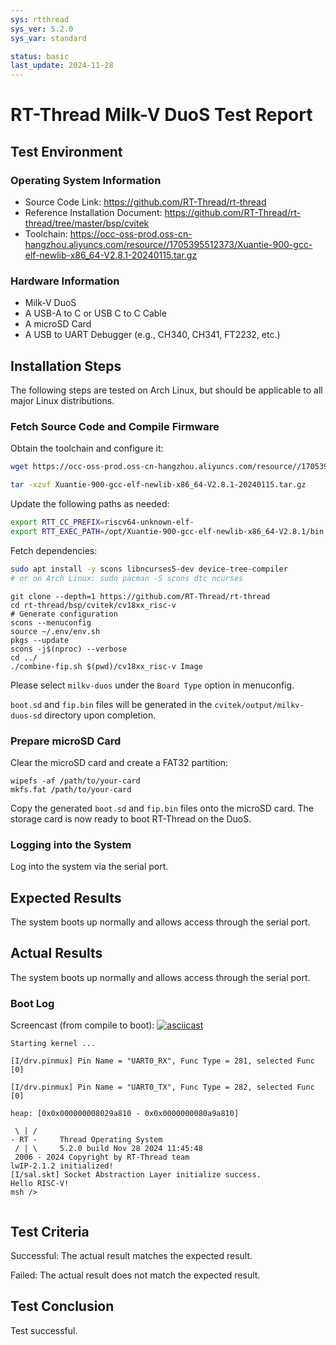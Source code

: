 ```yaml
---
sys: rtthread
sys_ver: 5.2.0
sys_var: standard

status: basic
last_update: 2024-11-28
---
```


# RT-Thread Milk-V DuoS Test Report

## Test Environment

### Operating System Information

- Source Code Link: https://github.com/RT-Thread/rt-thread
- Reference Installation Document: https://github.com/RT-Thread/rt-thread/tree/master/bsp/cvitek
- Toolchain: https://occ-oss-prod.oss-cn-hangzhou.aliyuncs.com/resource//1705395512373/Xuantie-900-gcc-elf-newlib-x86_64-V2.8.1-20240115.tar.gz

### Hardware Information

- Milk-V DuoS
- A USB-A to C or USB C to C Cable
- A microSD Card
- A USB to UART Debugger (e.g., CH340, CH341, FT2232, etc.)

## Installation Steps

The following steps are tested on Arch Linux, but should be applicable to all major Linux distributions.

### Fetch Source Code and Compile Firmware

Obtain the toolchain and configure it:
```bash
wget https://occ-oss-prod.oss-cn-hangzhou.aliyuncs.com/resource//1705395512373/Xuantie-900-gcc-elf-newlib-x86_64-V2.8.1-20240115.tar.gz

tar -xzvf Xuantie-900-gcc-elf-newlib-x86_64-V2.8.1-20240115.tar.gz
```

Update the following paths as needed:
```bash
export RTT_CC_PREFIX=riscv64-unknown-elf-
export RTT_EXEC_PATH=/opt/Xuantie-900-gcc-elf-newlib-x86_64-V2.8.1/bin
```

Fetch dependencies:
```bash
sudo apt install -y scons libncurses5-dev device-tree-compiler
# or on Arch Linux: sudo pacman -S scons dtc ncurses
```

```shell
git clone --depth=1 https://github.com/RT-Thread/rt-thread
cd rt-thread/bsp/cvitek/cv18xx_risc-v
# Generate configuration
scons --menuconfig
source ~/.env/env.sh
pkgs --update
scons -j$(nproc) --verbose
cd ../
./combine-fip.sh $(pwd)/cv18xx_risc-v Image
```

Please select `milkv-duos` under the `Board Type` option in menuconfig.

`boot.sd` and `fip.bin` files will be generated in the `cvitek/output/milkv-duos-sd` directory upon completion.

### Prepare microSD Card

Clear the microSD card and create a FAT32 partition:
```shell
wipefs -af /path/to/your-card
mkfs.fat /path/to/your-card
```

Copy the generated `boot.sd` and `fip.bin` files onto the microSD card. The storage card is now ready to boot RT-Thread on the DuoS.

### Logging into the System

Log into the system via the serial port.

## Expected Results

The system boots up normally and allows access through the serial port.

## Actual Results

The system boots up normally and allows access through the serial port.

### Boot Log

Screencast (from compile to boot): 
[![asciicast](https://asciinema.org/a/i7ZhlS8WrHBRPIkIVUffXN64a.svg)](https://asciinema.org/a/i7ZhlS8WrHBRPIkIVUffXN64a)

```log
Starting kernel ...

[I/drv.pinmux] Pin Name = "UART0_RX", Func Type = 281, selected Func [0]

[I/drv.pinmux] Pin Name = "UART0_TX", Func Type = 282, selected Func [0]

heap: [0x0x000000008029a810 - 0x0x0000000080a9a810]

 \ | /
- RT -     Thread Operating System
 / | \     5.2.0 build Nov 28 2024 11:45:48
 2006 - 2024 Copyright by RT-Thread team
lwIP-2.1.2 initialized!
[I/sal.skt] Socket Abstraction Layer initialize success.
Hello RISC-V!
msh />
 

```

## Test Criteria

Successful: The actual result matches the expected result.

Failed: The actual result does not match the expected result.

## Test Conclusion

Test successful.
